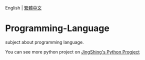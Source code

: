 English | [繁體中文](READ_TCH.md)
# Programming-Language
subject about programming language.

You can see more python project on [JingShing's Python Progject](https://github.com/JingShing-Python)
